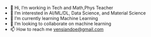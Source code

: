 - 👋 Hi, I’m working in Tech and Math,Phys Teacher
- 👀 I’m interested in AI/ML/DL, Data Science, and Material Science
- 🌱 I’m currently learning Machine Learning
- 💞️ I’m looking to collaborate on machine learning
- 📫 How to reach me vensiandoe@gmail.com

<!---
ELVAN13091999/ELVAN13091999 is a ✨ special ✨ repository because its `README.md` (this file) appears on your GitHub profile.
You can click the Preview link to take a look at your changes.
--->
